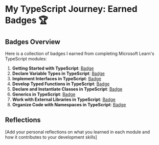 # My TypeScript Journey: Earned Badges 🏆

## Badges Overview

Here is a collection of badges I earned from completing Microsoft Learn's TypeScript modules:

1. **Getting Started with TypeScript**: [Badge](https://learn.microsoft.com/en-us/users/viktoriakondrashova1/achievements/zkwyyjn2)
2. **Declare Variable Types in TypeScript**: [Badge](https://learn.microsoft.com/api/achievements/share/en-us/ViktoriaKondrashova1/P5AMYAK4?sharingId=99A2724BF41F5BC4)
3. **Implement Interfaces in TypeScript**: [Badge](https://learn.microsoft.com/api/achievements/share/en-us/ViktoriaKondrashova1/2BFSR4JV?sharingId=99A2724BF41F5BC4)
4. **Develop Typed Functions in TypeScript**: [Badge](https://learn.microsoft.com/api/achievements/share/en-us/ViktoriaKondrashova1/3R5VX3ZH?sharingId=99A2724BF41F5BC4)
5. **Declare and Instantiate Classes in TypeScript**: [Badge](https://learn.microsoft.com/api/achievements/share/en-us/ViktoriaKondrashova1/KG2XWWSB?sharingId=99A2724BF41F5BC4)
6. **Generics in TypeScript**: [Badge](https://learn.microsoft.com/api/achievements/share/en-us/ViktoriaKondrashova1/9XTPBMZU?sharingId=99A2724BF41F5BC4)
7. **Work with External Libraries in TypeScript**: [Badge](https://learn.microsoft.com/api/achievements/share/en-us/ViktoriaKondrashova1/FV96E53X?sharingId=99A2724BF41F5BC4)
8. **Organize Code with Namespaces in TypeScript**: [Badge](https://learn.microsoft.com/api/achievements/share/en-us/ViktoriaKondrashova1/P577BUT4?sharingId=99A2724BF41F5BC4)

## Reflections

[Add your personal reflections on what you learned in each module and how it contributes to your development skills]
